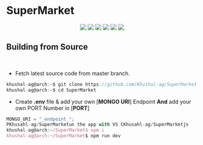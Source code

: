 # SuperMarket

<div align='center'>

![][views] ![][stars] ![][forks] ![][issues] ![][license] ![][repo-size]

</div>

## Building from Source

<br>

- Fetch latest source code from master branch.

```js
khushal-ag@arch:~$ git clone https://github.com/Khushal-ag/SuperMarket
khushal-ag@arch:~$ cd SuperMarket
```

- Create **.env** file & add your own [**MONGO URI**] Endpoint **And** add your own PORT Number in [**PORT**]

```js
MONGO_URI = "_endpoint_";
PKhusahl-ag/SuperMarketun the app with VS CKhusahl-ag/SuperMarketjs
khushal-ag@arch:~/SuperMarket$ npm i
khushal-ag@arch:~/SuperMarket$ npm run dev
```

<!----------------------------------{ Labels }--------------------------------->

[views]: https://komarev.com/ghpvc/?username=SuperMarket&label=view%20counter&color=red&style=flat
[repo-size]: https://img.shields.io/github/repo-size/Khushal-ag/SuperMarket
[issues]: https://img.shields.io/github/issues-raw/Khushal-ag/SuperMarket
[license]: https://img.shields.io/github/license/Khushal-ag/SuperMarket
[forks]: https://img.shields.io/github/forks/Khushal-ag/SuperMarket?style=flat
[stars]: https://img.shields.io/github/stars/Khushal-ag/SuperMarket
